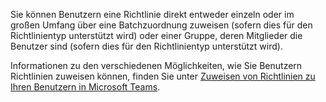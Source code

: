 Sie können Benutzern eine Richtlinie direkt entweder einzeln oder im großen Umfang über eine Batchzuordnung zuweisen (sofern dies für den Richtlinientyp unterstützt wird) oder einer Gruppe, deren Mitglieder die Benutzer sind (sofern dies für den Richtlinientyp unterstützt wird). 

Informationen zu den verschiedenen Möglichkeiten, wie Sie Benutzern Richtlinien zuweisen können, finden Sie unter [Zuweisen von Richtlinien zu Ihren Benutzern in Microsoft Teams](../assign-policies.md).